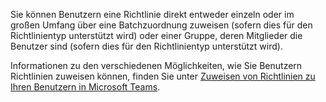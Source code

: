 Sie können Benutzern eine Richtlinie direkt entweder einzeln oder im großen Umfang über eine Batchzuordnung zuweisen (sofern dies für den Richtlinientyp unterstützt wird) oder einer Gruppe, deren Mitglieder die Benutzer sind (sofern dies für den Richtlinientyp unterstützt wird). 

Informationen zu den verschiedenen Möglichkeiten, wie Sie Benutzern Richtlinien zuweisen können, finden Sie unter [Zuweisen von Richtlinien zu Ihren Benutzern in Microsoft Teams](../assign-policies.md).